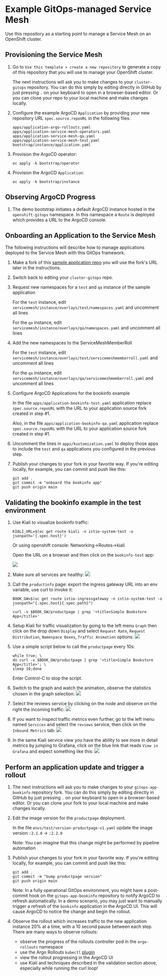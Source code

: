 # Example GitOps-managed Service Mesh

Use this repository as a starting point to manage a Service Mesh on an OpenShift cluster.

## Provisioning the Service Mesh

1. Go to `Use this template > create a new repository` to generate a copy of this repository that you will use to manage your OpenShift cluster.

   The next instructions will ask you to make changes to your `cluster-gitops` repository. You can do this simply by editing directly in GitHub by just pressing `.` on your keyboard to open in a browser-based editor. Or you can clone your repo to your local machine and make changes locally.

2. Configure the example ArgoCD `Application` by providing your new repository URL `spec.source.repoURL` in the following files:

    ```
    apps/application-argo-rollouts.yaml
    apps/application-service-mesh-operators.yaml
    apps/application-service-mesh-qa.yaml
    apps/application-service-mesh-test.yaml
    bootstrap/instance/application.yaml
    ```

3. Provision the ArgoCD operator:

    ```
    oc apply -k bootstrap/operator
    ```

4. Provision the ArgoCD `Application`:

    ```
    oc apply -k bootstrap/instance
    ```

## Observing ArgoCD Progress

1. The demo bootstrap initiates a default ArgoCD instance hosted in the `openshift-gitops` namespace. In this namespace a `Route` is deployed which provides a URL to the ArgoCD console.

## Onboarding an Application to the Service Mesh

The following instructions will describe how to manage applications deployed to the Service Mesh with this GitOps framework.

1. Make a fork of this [sample application repo](https://github.com/RHC-STP-OSSM/gitops-app-bookinfo) you will use the fork's URL later in the instructions.

2. Switch back to editing your `cluster-gitops` repo.

3. Request new namespaces for a `test` and `qa` instance of the sample application

   For the `test` instance, edit `servicemesh/instance/overlays/test/namespaces.yaml` and uncomment all lines

   For the `qa` instance, edit `servicemesh/instance/overlays/qa/namespaces.yaml` and uncomment all lines

4. Add the new namespaces to the ServiceMeshMemberRoll

   For the `test` instance, edit `servicemesh/instance/overlays/test/servicemeshmemberroll.yaml` and uncomment all lines

   For the `qa` instance, edit `servicemesh/instance/overlays/qa/servicemeshmemberroll.yaml` and uncomment all lines

5. Configure ArgoCD Applications for the bookinfo example

   In the file `apps/application-bookinfo-test.yaml` application replace `spec.source.repoURL` with the URL to your application source fork created in step #1.

   Also, in the file `apps/application-bookinfo-qa.yaml` application replace `spec.source.repoURL` with the URL to your application source fork created in step #1.

6. Uncomment the lines in `apps/kustomization.yaml` to deploy those apps to include the `test` and `qa` applications you configured in the previous step.

7. Publish your changes to your fork in your favorite way. If you're editing locally, for example, you can commit and push like this:

   ```
   git add .
   git commit -m "onboard the bookinfo app"
   git push origin main
   ```

## Validating the bookinfo example in the test environment

1. Use Kiali to visualize bookinfo traffic:

   ```
   KIALI_URL=$(oc get route kiali -n istio-system-test -o jsonpath='{.spec.host}')
   ```
   Or using openshift console: Networking->Routes->kiali

   Open the URL on a browser and then click on the `bookinfo-test` app:

   ![](images/kiali-app.png)

2. Make sure all services are healthy:
   ![](images/kiali-app2.png)

3. Call the `productinfo` page: export the ingress gateway URL into an env variable, use curl to invoke it:
   ```
   BOOK_GW=$(oc get route istio-ingressgateway -n istio-system-test -o jsonpath="{.spec.host}{.spec.path}")
   ```
   ```
   curl -v $BOOK_GW/productpage | grep '<title>Simple Bookstore App</title>'
   ```

4. Setup Kiali for traffic visualization by going to the left menu `Graph` then click on the drop down `Display` and select `Request Rate`, `Request Distribution`, `Namespace Boxes`, `Traffic Animation` options:
   ![](images/kiali-trafficanimation.png)

5. Use a simple script below to call the `productpage` every 10s:
   ```
   while true; \
   do curl -v $BOOK_GW/productpage | grep '<title>Simple Bookstore App</title>'; \
   sleep 10;done
   ```
   Enter Control-C to stop the script.

6. Switch to the graph and watch the animation, observe the statistics chosen in the graph selection:
   ![](images/kiali-traffic-animation.png)

7. Select the reviews service by clicking on the node and observe on the right the incoming traffic:
   ![](images/kiali-incoming.png)

8. If you want to inspect traffic metrics even further, go to the left menu named `Services` and select the `reviews` service, then click on the `Inbound Metrics` tab:
   ![](images/kiali-inbound-metrics.png)

9. In the same Kiali service view you have the ability to see more in detail metrics by jumping to Grafana, click on the blue link that reads `View in Grafana` and expect something like this:
   ![](images/grafana-metrics.png)


## Perform an application update and trigger a rollout

1. The next instructions will ask you to make changes to your `gitops-app-bookinfo` repository fork. You can do this simply by editing directly in GitHub by just pressing `.` on your keyboard to open in a browser-based editor. Or you can clone your fork to your local machine and make changes locally.

2. Edit the image version for the `productpage` deployment.

   In the file `envs/test/version-productpage-v1.yaml` update the image version `:2.1.0` -> `:2.2.0`

   Note: You can imagine that this change might be performed by pipeline automation

3. Publish your changes to your fork in your favorite way. If you're editing locally, for example, you can commit and push like this:

   ```
   git add .
   git commit -m "bump productpage version"
   git push origin main
   ```

   Note: In a fully operational GitOps environment, you might have a post-commit hook on the `gitops-app-bookinfo` repository to notify ArgoCD to refresh automatically. In a demo scenario, you may just want to manually trigger a refresh of the `bookinfo` application in the ArgoCD UI. This will cause ArgoCD to notice the change and begin the rollout.

4. Observe the rollout which increases traffic to the new application instance 20% at a time, with a 10 second pause between each step. There are many ways to observe rollouts:

   - observe the progress of the rollouts controller pod in the `argo-rollouts` namespace
   - use the Argo Rollouts `kubectl` [plugin](https://argoproj.github.io/argo-rollouts/installation/#kubectl-plugin-installation)
   - view the rollout progressing in the ArgoCD UI
   - use Kiali and techniques described in the validation section above, especially while running the curl loop! 
